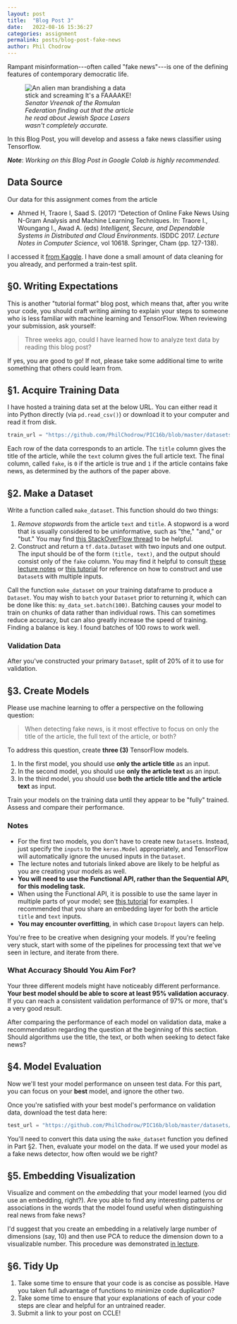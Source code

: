 ```yaml
---
layout: post
title:  "Blog Post 3"
date:   2022-08-16 15:36:27
categories: assignment
permalink: posts/blog-post-fake-news
author: Phil Chodrow
---
```



Rampant misinformation---often called "fake news"---is one of the defining features of contemporary democratic life. 

<figure class="image" style="width:50%">
    <img src="{{ site.baseurl }}_images/fake.png" alt="An alien man brandishing a data stick and screaming It's a FAAAAKE!">
    <figcaption><i>Senator Vreenak of the Romulan Federation finding out that the article he read about Jewish Space Lasers wasn't completely accurate.</i></figcaption>
</figure>

In this Blog Post, you will develop and assess a fake news classifier using Tensorflow. 

***Note***: *Working on this Blog Post in Google Colab is highly recommended.*


## Data Source 

Our data for this assignment comes from the article

- Ahmed H, Traore I, Saad S. (2017) “Detection of Online Fake News Using N-Gram Analysis and Machine Learning Techniques. In: Traore I., Woungang I., Awad A. (eds) *Intelligent, Secure, and Dependable Systems in Distributed and Cloud Environments*. ISDDC 2017. *Lecture Notes in Computer Science*, vol 10618. Springer, Cham (pp. 127-138).

I accessed it [from Kaggle](https://www.kaggle.com/clmentbisaillon/fake-and-real-news-dataset). I have done a small amount of data cleaning for you already, and performed a train-test split. 


## §0. Writing Expectations

This is another "tutorial format" blog post, which means that, after you write your code, you should craft writing aiming to explain your steps to someone who is less familiar with machine learning and TensorFlow. When reviewing your submission, ask yourself: 

> Three weeks ago, could I have learned how to analyze text data by reading this blog post? 

If yes, you are good to go! If not, please take some additional time to write something that others could learn from. 

## §1. Acquire Training Data 

I have hosted a training data set at the below URL. You can either read it into Python directly (via `pd.read_csv()`) or download it to your computer and read it from disk. 

```python
train_url = "https://github.com/PhilChodrow/PIC16b/blob/master/datasets/fake_news_train.csv?raw=true"
```

Each row of the data corresponds to an article. The `title` column gives the title of the article, while the `text` column gives the full article text. The final column, called `fake`, is `0` if the article is true and `1` if the article contains fake news, as determined by the authors of the paper above. 


## §2. Make a Dataset

Write a function called `make_dataset`. This function should do two things: 

1. *Remove stopwords* from the article `text` and `title`. A stopword is a word that is usually considered to be uninformative, such as "the," "and," or "but." You may find [this StackOverFlow thread](https://stackoverflow.com/questions/29523254/python-remove-stop-words-from-pandas-dataframe) to be helpful. 
2. Construct and return a `tf.data.Dataset` with two inputs and one output. The input should be of the form `(title, text)`, and the output should consist only of the `fake` column. You may find it helpful to consult [these lecture notes](https://nbviewer.jupyter.org/github/PhilChodrow/PIC16B/blob/master/lectures/tf/tf-4.ipynb) or [this tutorial](https://www.tensorflow.org/guide/-keras/functional) for reference on how to construct and use `Dataset`s with multiple inputs. 

Call the function `make_dataset` on your training dataframe to produce a `Dataset`. You may wish to `batch` your `Dataset` prior to returning it, which can be done like this: `my_data_set.batch(100)`. Batching causes your model to train on chunks of data rather than individual rows. This can sometimes reduce accuracy, but can also greatly increase the speed of training. Finding a balance is key. I found batches of 100 rows to work well. 

### Validation Data

After you've constructed your primary `Dataset`, split of 20% of it to use for validation. 

## §3. Create Models 

Please use machine learning to offer a perspective on the following question: 

> When detecting fake news, is it most effective to focus on only the title of the article, the full text of the article, or both? 

To address this question, create **three (3)** TensorFlow models. 

1. In the first model, you should use **only the article title** as an input. 
2. In the second model, you should use **only the article text** as an input. 
3. In the third model, you should use **both the article title and the article text** as input. 

Train your models on the training data until they appear to be "fully" trained. Assess and compare their performance. 

### Notes

- For the first two models, you don't have to create new `Dataset`s. Instead, just specify the `inputs` to the `keras.Model` appropriately, and TensorFlow will automatically ignore the unused inputs in the `Dataset`. 
- The lecture notes and tutorials linked above are likely to be helpful as you are creating your models as well. 
- **You will need to use the Functional API, rather than the Sequential API, for this modeling task.** 
- When using the Functional API, it is possible to use the same layer in multiple parts of your model; see [this tutorial](https://www.tensorflow.org/guide/keras/functional) for examples. I recommended that you share an embedding layer for both the article `title` and `text` inputs. 
- **You may encounter overfitting**, in which case `Dropout` layers can help. 

You're free to be creative when designing your models. If you're feeling very stuck, start with some of the pipelines for processing text that we've seen in lecture, and iterate from there. 

### What Accuracy Should You Aim For? 

Your three different models might have noticeably different performance. **Your best model should be able to score at least 95% validation accuracy**. If you can reach a consistent validation performance of 97% or more, that's a very good result. 

After comparing the performance of each model on validation data, make a recommendation regarding the question at the beginning of this section. Should algorithms use the title, the text, or both when seeking to detect fake news? 

## §4. Model Evaluation

Now we'll test your model performance on unseen test data. For this part, you can focus on your **best** model, and ignore the other two. 

Once you're satisfied with your best model's performance on validation data, download the test data here:  

```python
test_url = "https://github.com/PhilChodrow/PIC16b/blob/master/datasets/fake_news_test.csv?raw=true"
```

You'll need to convert this data using the `make_dataset` function you defined in Part §2. Then, evaluate your model on the data. If we used your model as a fake news detector, how often would we be right? 

## §5. Embedding Visualization

Visualize and comment on the *embedding* that your model learned (you did use an embedding, right?). Are you able to find any interesting patterns or associations in the words that the model found useful when distinguishing real news from fake news?  

I'd suggest that you create an embedding in a relatively large number of dimensions (say, 10) and then use PCA to reduce the dimension down to a visualizable number. This procedure was demonstrated [in lecture](https://nbviewer.jupyter.org/github/PhilChodrow/PIC16B/blob/master/lectures/tf/tf-3.ipynb). 


## §6. Tidy Up

1. Take some time to ensure that your code is as concise as possible. Have you taken full advantage of functions to minimize code duplication? 
2. Take some time to ensure that your explanations of each of your code steps are clear and helpful for an untrained reader. 
3. Submit a link to your post on CCLE! 
